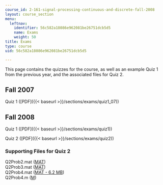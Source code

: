 ```yaml
---
course_id: 2-161-signal-processing-continuous-and-discrete-fall-2008
layout: course_section
menu:
  leftnav:
    identifier: 56c582a18086e962081be26751dcb5d5
    name: Exams
    weight: 50
title: Exams
type: course
uid: 56c582a18086e962081be26751dcb5d5

---
```


This page contains the quizzes for the course, as well as an example Quiz 1 from the previous year, and the associated files for Quiz 2.

Fall 2007
---------

Quiz 1 ([PDF]({{< baseurl >}}/sections/exams/quiz1_07))

Fall 2008
---------

Quiz 1 ([PDF]({{< baseurl >}}/sections/exams/quiz1))

Quiz 2 ([PDF]({{< baseurl >}}/sections/exams/quiz2))

### Supporting Files for Quiz 2

Q2Prob2.mat ([MAT](/coursemedia/2-161-signal-processing-continuous-and-discrete-fall-2008/d8835ee727502581a6dae8ac7f4b1930_Q2Prob2.mat))  
Q2Prob3.mat ([MAT](/coursemedia/2-161-signal-processing-continuous-and-discrete-fall-2008/3f76dc03f221e1208d0bc30281d6b668_Q2Prob3.mat))  
Q2Prob4.mat ([MAT - 6.2 MB](/coursemedia/2-161-signal-processing-continuous-and-discrete-fall-2008/4bba448788f74df6a93db46dda83ee14_Q2Prob4.mat))  
Q2Prob4.m ([M](/courses/mechanical-engineering/2-161-signal-processing-continuous-and-discrete-fall-2008/exams/Q2Prob4.m))